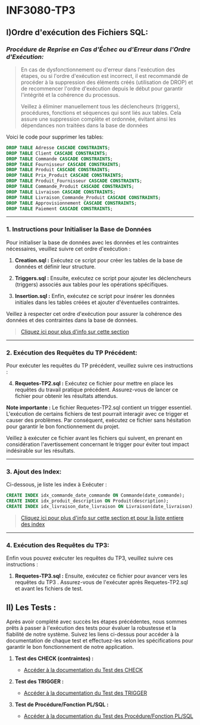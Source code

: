 # INF3080-TP3

## I)Ordre d'exécution des Fichiers SQL:

### ***Procédure de Reprise en Cas d'Échec ou d'Erreur dans l'Ordre d'Exécution:***
>En cas de dysfonctionnement ou d'erreur dans l'exécution des étapes, ou si l'ordre
> d'exécution est incorrect, il est recommandé de procéder à la suppression des 
> éléments créés (utilisation de DROP) et de recommencer l'ordre d'exécution depuis 
> le début pour garantir l'intégrité et la cohérence du processus.
>
>Veillez à éliminer manuellement tous les déclencheurs (triggers), procédures,
> fonctions et séquences qui sont liés aux tables. Cela assure une suppression
> complète et ordonnée, évitant ainsi les dépendances non traitées dans la base de
> données
 
Voici le code pour supprimer les tables:

```sql
DROP TABLE Adresse CASCADE CONSTRAINTS;
DROP TABLE Client CASCADE CONSTRAINTS;
DROP TABLE Commande CASCADE CONSTRAINTS;
DROP TABLE Fournisseur CASCADE CONSTRAINTS;
DROP TABLE Produit CASCADE CONSTRAINTS;
DROP TABLE Prix_Produit CASCADE CONSTRAINTS;
DROP TABLE Produit_Fournisseur CASCADE CONSTRAINTS;
DROP TABLE Commande_Produit CASCADE CONSTRAINTS;
DROP TABLE Livraison CASCADE CONSTRAINTS;
DROP TABLE Livraison_Commande_Produit CASCADE CONSTRAINTS;
DROP TABLE Approvisionnement CASCADE CONSTRAINTS;
DROP TABLE Paiement CASCADE CONSTRAINTS;
```
---
### 1. Instructions pour Initialiser la Base de Données

Pour initialiser la base de données avec les données et les contraintes nécessaires, veuillez suivre cet ordre d'exécution :

1. **Creation.sql :** Exécutez ce script pour créer les tables de la base de données et définir leur structure.
  
2. **Triggers.sql :** Ensuite, exécutez ce script pour ajouter les déclencheurs (triggers) associés aux tables pour les opérations spécifiques.
  
3. **Insertion.sql :** Enfin, exécutez ce script pour insérer les données initiales dans les tables créées et ajouter d'éventuelles contraintes.

Veillez à respecter cet ordre d'exécution pour assurer la cohérence des données et des contraintes dans la base de données.
>[Cliquez ici pour plus d'info sur cette section](Initialisation.md)

---
### 2. Exécution des Requêtes du TP Précédent:

Pour exécuter les requêtes du TP précédent, veuillez suivre ces instructions :

4. **Requetes-TP2.sql :** Exécutez ce fichier pour mettre en place les requêtes du 
travail pratique précédent. Assurez-vous de lancer ce fichier pour obtenir les 
résultats attendus.

**Note importante :** Le fichier Requetes-TP2.sql contient un trigger 
essentiel. L'exécution de certains fichiers de test pourrait interagir avec
ce trigger et causer des problèmes. Par conséquent, exécutez ce fichier sans
hésitation pour garantir le bon fonctionnement du projet.

Veillez à exécuter ce fichier avant les fichiers qui suivent, en prenant en
considération l'avertissement concernant le trigger pour éviter tout impact 
indésirable sur les résultats.

---
### 3. Ajout des Index:
Ci-dessous, je liste les index à Exécuter :

```sql
CREATE INDEX idx_commande_date_commande ON Commande(date_commande);
CREATE INDEX idx_produit_description ON Produit(description);
CREATE INDEX idx_livraison_date_livraison ON Livraison(date_livraison);
```

>[Cliquez ici pour plus d'info sur cette section et pour la liste entiere des index](section1.md)

---
### 4. Exécution des Requêtes du TP3:
Enfin vous pouvez exécuter les requêtes du TP3, veuillez suivre ces instructions :

1. **Requetes-TP3.sql :** Ensuite, exécutez ce fichier pour avancer vers les requêtes
du TP3 . Assurez-vous de l'exécuter après Requetes-TP2.sql et avant les
fichiers de test.

## II) Les Tests :

Après avoir complété avec succès les étapes précédentes, nous sommes prêts à passer à l'exécution des
tests pour évaluer la robustesse et la fiabilité de notre système. Suivez les liens ci-dessus pour 
accéder à la documentation de chaque test et effectuez-les selon les spécifications pour garantir le
bon fonctionnement de notre application.

1. **Test des CHECK (contraintes) :**
    - [Accéder à la documentation du Test des CHECK](Tests-Check.md)

2. **Test des TRIGGER :**
    - [Accéder à la documentation du Test des TRIGGER](Tests-Trigger.md)

3. **Test de Procédure/Fonction PL/SQL :**
    - [Accéder à la documentation du Test des Procédure/Fonction PL/SQL]()






